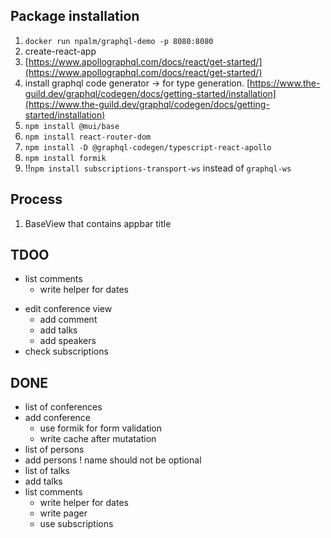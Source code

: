 ## Package installation

1. `docker run npalm/graphql-demo -p 8080:8080`
2. create-react-app
3. [https://www.apollographql.com/docs/react/get-started/](https://www.apollographql.com/docs/react/get-started/)
4. install graphql code generator → for type generation. [https://www.the-guild.dev/graphql/codegen/docs/getting-started/installation](https://www.the-guild.dev/graphql/codegen/docs/getting-started/installation)
5. `npm install @mui/base` 
6. `npm install react-router-dom`
7. `npm install -D @graphql-codegen/typescript-react-apollo`
8. `npm install formik`
9. !!`npm install subscriptions-transport-ws` instead of `graphql-ws`

## Process
1. BaseView that contains appbar title


## TDOO
+ list comments
	- write helper for dates
- edit conference view
	+ add comment
	- add talks
	- add speakers
- check subscriptions


## DONE
+ list of conferences
+ add conference
	+ use formik for form validation
	+ write cache after mutatation
+ list of persons
+ add persons
	! name should not be optional
+ list of talks
+ add talks
+ list comments
	- write helper for dates
	- write pager
	+ use subscriptions